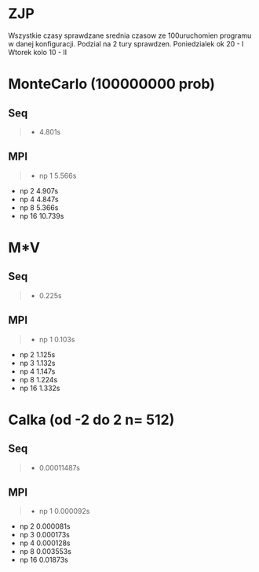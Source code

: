ZJP
===
Wszystkie czasy sprawdzane srednia czasow ze 100uruchomien 
programu w danej konfiguracji. Podzial na 2  tury sprawdzen.
Poniedzialek ok 20 - I
Wtorek kolo 10 - II

MonteCarlo (100000000 prob)
==
Seq
--
> * 4.801s

MPI
--
>- np 1 5.566s
- np 2 4.907s
- np 4 4.847s
- np 8 5.366s
- np 16 10.739s

M*V
==
Seq
--
> * 0.225s

MPI
--
>- np 1 0.103s
- np 2 1.125s
- np 3 1.132s
- np 4 1.147s
- np 8 1.224s
- np 16 1.332s

Calka (od -2 do 2 n= 512)
==
Seq
--
> * 0.00011487s

MPI
--
>- np 1 0.000092s
- np 2 0.000081s
- np 3 0.000173s
- np 4 0.000128s
- np 8 0.003553s
- np 16 0.01873s

